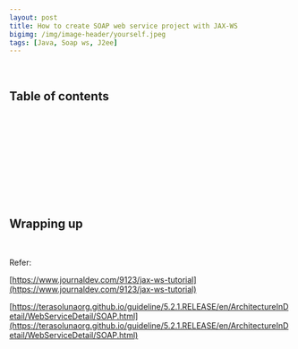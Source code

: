 ```yaml
---
layout: post
title: How to create SOAP web service project with JAX-WS
bigimg: /img/image-header/yourself.jpeg
tags: [Java, Soap ws, J2ee]
---
```





<br>

## Table of contents





<br>

## 






<br>

## 






<br>

## 





<br>

## Wrapping up





<br>

Refer:

[https://www.journaldev.com/9123/jax-ws-tutorial](https://www.journaldev.com/9123/jax-ws-tutorial)

[https://terasolunaorg.github.io/guideline/5.2.1.RELEASE/en/ArchitectureInDetail/WebServiceDetail/SOAP.html](https://terasolunaorg.github.io/guideline/5.2.1.RELEASE/en/ArchitectureInDetail/WebServiceDetail/SOAP.html)
